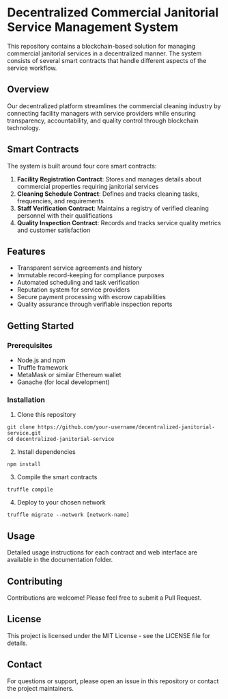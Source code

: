 # Decentralized Commercial Janitorial Service Management System

This repository contains a blockchain-based solution for managing commercial janitorial services in a decentralized manner. The system consists of several smart contracts that handle different aspects of the service workflow.

## Overview

Our decentralized platform streamlines the commercial cleaning industry by connecting facility managers with service providers while ensuring transparency, accountability, and quality control through blockchain technology.

## Smart Contracts

The system is built around four core smart contracts:

1. **Facility Registration Contract**: Stores and manages details about commercial properties requiring janitorial services
2. **Cleaning Schedule Contract**: Defines and tracks cleaning tasks, frequencies, and requirements
3. **Staff Verification Contract**: Maintains a registry of verified cleaning personnel with their qualifications
4. **Quality Inspection Contract**: Records and tracks service quality metrics and customer satisfaction

## Features

- Transparent service agreements and history
- Immutable record-keeping for compliance purposes
- Automated scheduling and task verification
- Reputation system for service providers
- Secure payment processing with escrow capabilities
- Quality assurance through verifiable inspection reports

## Getting Started

### Prerequisites

- Node.js and npm
- Truffle framework
- MetaMask or similar Ethereum wallet
- Ganache (for local development)

### Installation

1. Clone this repository
```
git clone https://github.com/your-username/decentralized-janitorial-service.git
cd decentralized-janitorial-service
```

2. Install dependencies
```
npm install
```

3. Compile the smart contracts
```
truffle compile
```

4. Deploy to your chosen network
```
truffle migrate --network [network-name]
```

## Usage

Detailed usage instructions for each contract and web interface are available in the documentation folder.

## Contributing

Contributions are welcome! Please feel free to submit a Pull Request.

## License

This project is licensed under the MIT License - see the LICENSE file for details.

## Contact

For questions or support, please open an issue in this repository or contact the project maintainers.
